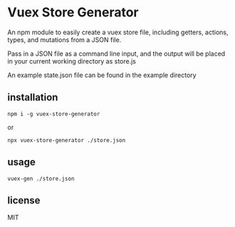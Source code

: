 # Vuex Store Generator

An npm module to easily create a vuex store file, including getters, actions, types, and mutations from a JSON file. 

Pass in a JSON file as a command line input, and the output will be placed in your current working directory as store.js

An example state.json file can be found in the example directory

## installation

`npm i -g vuex-store-generator`

or 

`npx vuex-store-generator ./store.json`

## usage

`vuex-gen ./store.json` 

## license

MIT